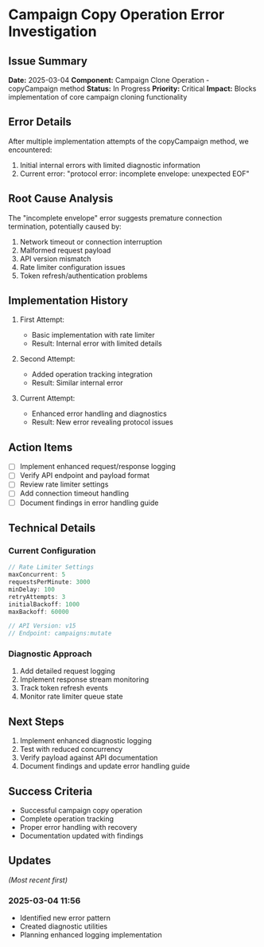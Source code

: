 # Campaign Copy Operation Error Investigation

## Issue Summary
**Date:** 2025-03-04
**Component:** Campaign Clone Operation - copyCampaign method
**Status:** In Progress
**Priority:** Critical
**Impact:** Blocks implementation of core campaign cloning functionality

## Error Details
After multiple implementation attempts of the copyCampaign method, we encountered:
1. Initial internal errors with limited diagnostic information
2. Current error: "protocol error: incomplete envelope: unexpected EOF"

## Root Cause Analysis
The "incomplete envelope" error suggests premature connection termination, potentially caused by:
1. Network timeout or connection interruption
2. Malformed request payload
3. API version mismatch
4. Rate limiter configuration issues
5. Token refresh/authentication problems

## Implementation History
1. First Attempt:
   - Basic implementation with rate limiter
   - Result: Internal error with limited details
   
2. Second Attempt:
   - Added operation tracking integration
   - Result: Similar internal error
   
3. Current Attempt:
   - Enhanced error handling and diagnostics
   - Result: New error revealing protocol issues

## Action Items
- [ ] Implement enhanced request/response logging
- [ ] Verify API endpoint and payload format
- [ ] Review rate limiter settings
- [ ] Add connection timeout handling
- [ ] Document findings in error handling guide

## Technical Details
### Current Configuration
```typescript
// Rate Limiter Settings
maxConcurrent: 5
requestsPerMinute: 3000
minDelay: 100
retryAttempts: 3
initialBackoff: 1000
maxBackoff: 60000

// API Version: v15
// Endpoint: campaigns:mutate
```

### Diagnostic Approach
1. Add detailed request logging
2. Implement response stream monitoring
3. Track token refresh events
4. Monitor rate limiter queue state

## Next Steps
1. Implement enhanced diagnostic logging
2. Test with reduced concurrency
3. Verify payload against API documentation
4. Document findings and update error handling guide

## Success Criteria
- Successful campaign copy operation
- Complete operation tracking
- Proper error handling with recovery
- Documentation updated with findings

## Updates
*(Most recent first)*

### 2025-03-04 11:56
- Identified new error pattern
- Created diagnostic utilities
- Planning enhanced logging implementation
